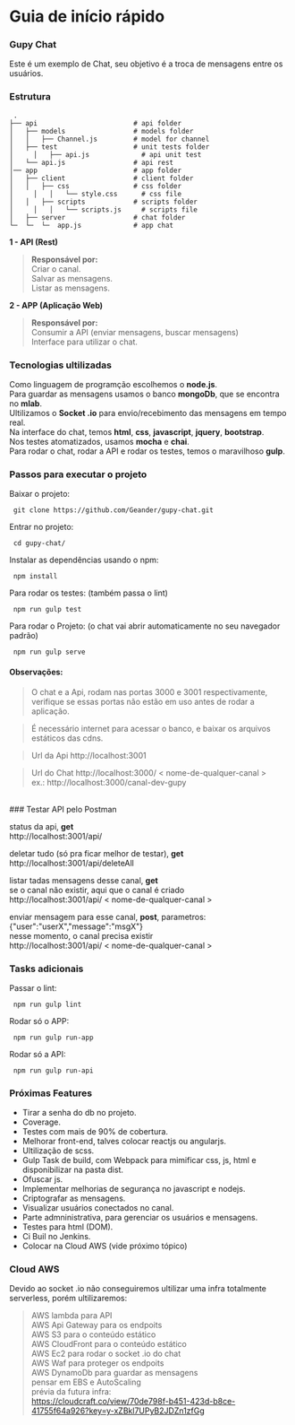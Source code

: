 # Guia de início rápido

### Gupy Chat
Este é um exemplo de Chat, seu objetivo é a troca de mensagens entre os usuários.

### Estrutura

     .
    ├── api                        # api folder
    │   ├── models                 # models folder   
    │   │   ├── Channel.js         # model for channel
    │   ├── test                   # unit tests folder
    │	  │   ├── api.js             # api unit test
    │   └── api.js                 # api rest
    │── app                        # app folder
    │   ├── client                 # client folder   
    │   │   ├── css                # css folder
    │	  │   │   └── style.css      # css file
    │   │   ├── scripts            # scripts folder
    │	  │   │   └── scripts.js     # scripts file
    │   ├── server                 # chat folder
    └─  └─  └─  app.js             # app chat


**1 - API (Rest)**
>**Responsável por:**<br />
>Criar o canal.<br />
>Salvar as mensagens.<br />
>Listar as mensagens.

**2 - APP (Aplicação Web)**
>**Responsável por:**<br />
>Consumir a API (enviar mensagens, buscar mensagens)<br />
>Interface para utilizar o chat.

### Tecnologias ultilizadas
Como linguagem de programção escolhemos o **node.js**.<br />
Para guardar as mensagens usamos o banco **mongoDb**, que se encontra no **mlab**.<br />
Ultilizamos o **Socket .io** para envio/recebimento das mensagens em tempo real.<br />
Na interface do chat, temos **html**, **css**, **javascript**, **jquery**, **bootstrap**.<br />
Nos testes atomatizados, usamos **mocha** e **chai**.<br />
Para rodar o chat, rodar a API e rodar os testes, temos o maravilhoso **gulp**.<br />

### Passos para executar o projeto

Baixar o projeto:
```
 git clone https://github.com/Geander/gupy-chat.git
```

Entrar no projeto:

```
 cd gupy-chat/
```

Instalar as dependências usando o npm:
```
 npm install
```

Para rodar os testes:
(também passa o lint)
```
 npm run gulp test
```

Para rodar o Projeto:
(o chat vai abrir automaticamente no seu navegador padrão)
```
 npm run gulp serve
```

#### Observações:
>O chat e a Api, rodam nas portas 3000 e 3001 respectivamente, verifique se essas portas não estão em uso antes de rodar a aplicação.

>É necessário internet para acessar o banco, e baixar os arquivos estáticos das cdns.

>Url da Api
>http://localhost:3001

>Url do Chat
>http://localhost:3000/ < nome-de-qualquer-canal > <br />
>ex.: http://localhost:3000/canal-dev-gupy

<br />
### Testar API pelo Postman

status da api, **get**<br />
http://localhost:3001/api/<br />

deletar tudo (só pra ficar melhor de testar), **get**<br />
http://localhost:3001/api/deleteAll<br />

listar tadas mensagens desse canal, **get**<br />
se o canal não existir, aqui que o canal é criado<br />
http://localhost:3001/api/ < nome-de-qualquer-canal > <br />

enviar mensagem para esse canal, **post**, parametros: {"user":"userX","message":"msgX"}<br />
nesse momento, o canal precisa existir<br />
http://localhost:3001/api/ < nome-de-qualquer-canal > <br />

### Tasks adicionais

Passar o lint:
```
 npm run gulp lint
```

Rodar só o APP:

```
 npm run gulp run-app
```

Rodar só a API:
```
 npm run gulp run-api
```

### Próximas Features
- Tirar a senha do db no projeto.
- Coverage.
- Testes com mais de 90% de cobertura.
- Melhorar front-end, talves colocar reactjs ou angularjs.
- Ultilização de scss.
- Gulp Task de build, com Webpack para mimificar css, js, html e disponibilizar na pasta dist.
- Ofuscar js.
- Implementar melhorias de segurança no javascript e nodejs.
- Criptografar as mensagens.
- Visualizar usuários conectados no canal.
- Parte admninistrativa, para gerenciar os usuários e mensagens.
- Testes para html (DOM).
- Ci Buil no Jenkins.
- Colocar na Cloud AWS (vide próximo tópico)

### Cloud AWS
Devido ao socket .io não conseguiremos ultilizar uma infra totalmente serverless, porém ultilizaremos:
>AWS lambda para API<br />
>AWS Api Gateway para os endpoits<br />
>AWS S3 para o conteúdo estático<br />
>AWS CloudFront para o conteúdo estático<br />
>AWS Ec2 para rodar o socket .io do chat<br />
>AWS Waf para proteger os endpoits<br />
>AWS DynamoDb para guardar as mensagens<br />
>pensar em EBS e AutoScaling<br />
>prévia da futura infra:<br />
https://cloudcraft.co/view/70de798f-b451-423d-b8ce-41755f64a926?key=y-xZBkl7UPyB2JDZn1zfGg
